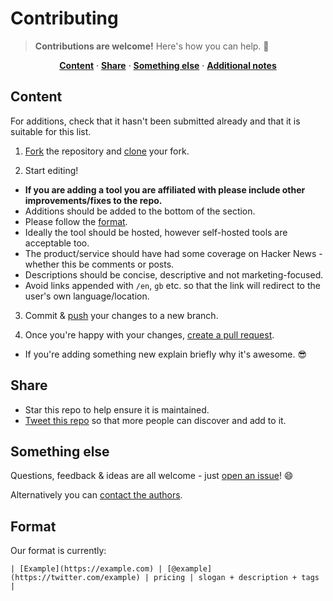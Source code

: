 # Contributing

> **Contributions are welcome!** Here's how you can help. :raised_hands:

<p align="center">
<b><a href="#content">Content</a></b>
·
<b><a href="#share">Share</a></b>
·
<b><a href="#something-else">Something else</a></b>
·
<b><a href="#additional-notes">Additional notes</a></b>
</p>

## Content

For additions, check that it hasn't been submitted already and that it is suitable for this list.

1. [Fork](https://help.github.com/articles/fork-a-repo/) the repository and [clone](https://help.github.com/articles/cloning-a-repository/) your fork.

2. Start editing!
  - **If you are adding a tool you are affiliated with please include other improvements/fixes to the repo.**
  - Additions should be added to the bottom of the section.
  - Please follow the [format](#format).
  - Ideally the tool should be hosted, however self-hosted tools are acceptable too.
  - The product/service should have had some coverage on Hacker News - whether this be comments or posts.
  - Descriptions should be concise, descriptive and not marketing-focused.
  - Avoid links appended with `/en`, `gb` etc. so that the link will redirect to the user's own language/location.

3. Commit & [push](https://help.github.com/articles/pushing-to-a-remote/) your changes to a new branch.

4. Once you're happy with your changes, [create a pull request](https://help.github.com/articles/creating-a-pull-request/).
  - If you're adding something new explain briefly why it's awesome. :sunglasses:

## Share

- Star this repo to help ensure it is maintained.
- [Tweet this repo](https://twitter.com/intent/tweet?related=chrisbarber&text=Hacker%20News%20Tools%20of%20The%20Trade&url=https%3A%2F%2Fgithub.com%2Fcjbarber%2FToolsOfTheTrade&via=chrisbarber) so that more people can discover and add to it.

## Something else

Questions, feedback & ideas are all welcome - just [open an issue](https://github.com/cjbarber/ToolsOfTheTrade/issues)! :smile:

Alternatively you can [contact the authors](https://github.com/cjbarber/ToolsOfTheTrade#authors).

## Format

Our format is currently:
```
| [Example](https://example.com) | [@example](https://twitter.com/example) | pricing | slogan + description + tags |
```
